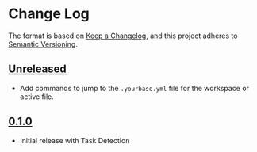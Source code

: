# Change Log

The format is based on [Keep a Changelog](https://keepachangelog.com/en/1.0.0/),
and this project adheres to [Semantic Versioning](https://semver.org/spec/v2.0.0.html).

## [Unreleased]

- Add commands to jump to the `.yourbase.yml` file for the workspace or
  active file.

[Unreleased]: https://github.com/yourbase/yourbase-vscode/compare/v0.1.0...HEAD

## [0.1.0][]

- Initial release with Task Detection

[0.1.0]: https://github.com/yourbase/yourbase-vscode/releases/tag/v0.1.0
